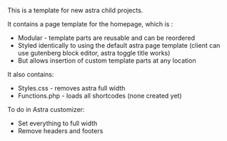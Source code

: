 This is a template for new astra child projects.

It contains a page template for the homepage, which is :
- Modular - template parts are reusable and can be reordered
- Styled identically to using the default astra page template (client can use gutenberg block editor, astra toggle title works)
- But allows insertion of custom template parts at any location

It also contains:
- Styles.css - removes astra full width
- Functions.php - loads all shortcodes (none created yet)

To do in Astra customizer:
- Set everything to full width
- Remove headers and footers
